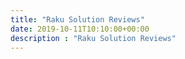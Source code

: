 ```yaml
---
title: "Raku Solution Reviews"
date: 2019-10-11T10:10:00+00:00
description : "Raku Solution Reviews"
---
```


